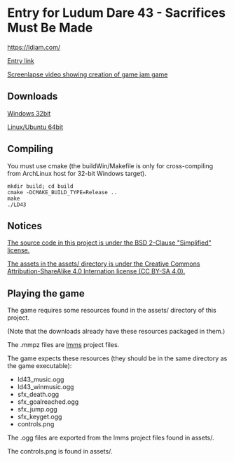 # Entry for Ludum Dare 43 - Sacrifices Must Be Made

https://ldjam.com/

[Entry link](https://ldjam.com/events/ludum-dare/43/$131423)

[Screenlapse video showing creation of game jam game](https://youtu.be/ExYgYxRjAL0)

## Downloads

[Windows 32bit](https://seodisparate.com/static/uploads/LD43_byStephen_BurnedKirby_Seo_Win32.zip)

[Linux/Ubuntu 64bit](https://seodisparate.com/static/uploads/LD43_byStephen_BurnedKirby_Seo_Ubuntu64.tar.gz)

## Compiling

You must use cmake (the buildWin/Makefile is only for cross-compiling from
ArchLinux host for 32-bit Windows target).

    mkdir build; cd build
    cmake -DCMAKE_BUILD_TYPE=Release ..
    make
    ./LD43

## Notices

[The source code in this project is under the BSD 2-Clause "Simplified" license.](https://github.com/Stephen-Seo/LudumDare43_SacrificesMustBeMade/blob/master/LICENSE)

[The assets in the assets/ directory is under the Creative Commons
Attribution-ShareAlike 4.0 Internation license (CC BY-SA 4.0).](https://github.com/Stephen-Seo/LudumDare43_SacrificesMustBeMade/blob/master/assets/ASSETS_LICENSE)

## Playing the game

The game requires some resources found in the assets/ directory of this project.

(Note that the downloads already have these resources packaged in them.)

The .mmpz files are [lmms](https://lmms.io) project files.

The game expects these resources (they should be in the same directory as the
game executable):
 - ld43\_music.ogg
 - ld43\_winmusic.ogg
 - sfx\_death.ogg
 - sfx\_goalreached.ogg
 - sfx\_jump.ogg
 - sfx\_keyget.ogg
 - controls.png

The .ogg files are exported from the lmms project files found in assets/.

The controls.png is found in assets/.
